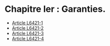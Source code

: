 # Chapitre Ier : Garanties.

* [Article L6421-1](./LEGIARTI000006904470.md)
* [Article L6421-2](./LEGIARTI000006904471.md)
* [Article L6421-3](./LEGIARTI000006904472.md)
* [Article L6421-4](./LEGIARTI000006904473.md)
